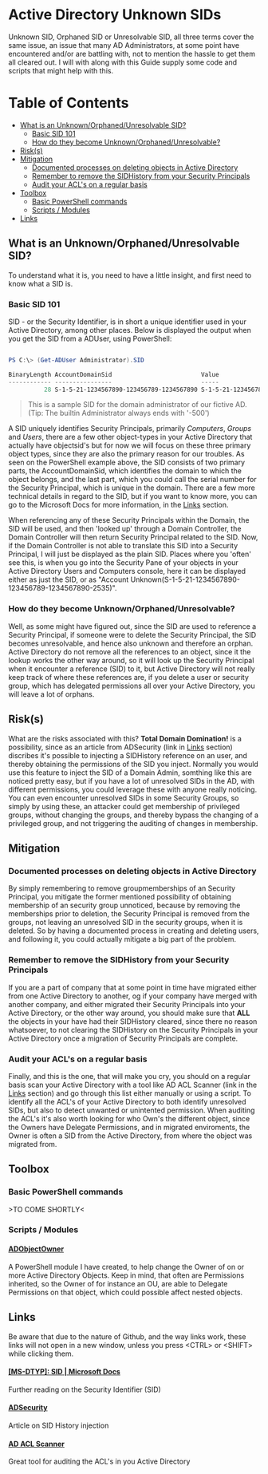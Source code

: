 # Active Directory Unknown SIDs

Unknown SID, Orphaned SID or Unresolvable SID, all three terms cover the same issue, an issue that many AD Administrators, at some point have encountered and/or are battling with, not to mention the hassle to get them all cleared out. I will with along with this Guide supply some code and scripts that might help with this.

# Table of Contents

  - [What is an Unknown/Orphaned/Unresolvable SID?](#what-is-an-unknownorphanedunresolvable-sid)
    - [Basic SID 101](#basic-sid-101)
    - [How do they become Unknown/Orphaned/Unresolvable?](#how-do-they-become-unknownorphanedunresolvable)
  - [Risk(s)](#risks)
  - [Mitigation](#mitigation)
    - [Documented processes on deleting objects in Active Directory](#documented-processes-on-deleting-objects-in-active-directory)
    - [Remember to remove the SIDHistory from your Security Principals](#remember-to-remove-the-sidhistory-from-your-security-principals)
    - [Audit your ACL's on a regular basis](#audit-your-acls-on-a-regular-basis)
  - [Toolbox](#toolbox)
    - [Basic PowerShell commands](#basic-powershell-commands)
    - [Scripts / Modules](#scripts--modules)
  - [Links](#links)

## What is an Unknown/Orphaned/Unresolvable SID?

To understand what it is, you need to have a little insight, and first need to know what a SID is.

### Basic SID 101

SID - or the Security Identifier, is in short a unique identifier used in your Active Directory, among other places. Below is displayed the output when you get the SID from a ADUser, using PowerShell:

```PowerShell

PS C:\> (Get-ADUser Administrator).SID

BinaryLength AccountDomainSid                         Value                                       
------------ ----------------                         -----                                       
          28 S-1-5-21-1234567890-123456789-1234567890 S-1-5-21-1234567890-123456789-1234567890-500

```
> This is a sample SID for the domain administrator of our fictive AD. (Tip: The builtin Administrator always ends with '-500')

A SID uniquely identifies Security Principals, primarily *Computers*, *Groups* and *Users*, there are a few other object-types in your Active Directory that actually have objectsid's but for now we will focus on these three primary object types, since they are also the primary reason for our troubles. As seen on the PowerShell example above, the SID consists of two primary parts, the AccountDomainSid, which identifies the domain to which the object belongs, and the last part, which you could call the serial number for the Security Principal, which is unique in the domain. There are a few more technical details in regard to the SID, but if you want to know more, you can go to the Microsoft Docs for more information, in the [Links](#links) section.

When referencing any of these Security Principals within the Domain, the SID will be used, and then 'looked up' through a Domain Controller, the Domain Controller will then return Security Principal related to the SID. Now, if the Domain Controller is not able to translate this SID into a Security Principal, I will just be displayed as the plain SID. Places where you 'often' see this, is when you go into the Security Pane of your objects in your Active Directory Users and Computers console, here it can be displayed either as just the SID, or as "Account Unknown(S-1-5-21-1234567890-123456789-1234567890-2535)".

### How do they become Unknown/Orphaned/Unresolvable?

Well, as some might have figured out, since the SID are used to reference a Security Principal, if someone were to delete the Security Principal, the SID becomes unresolvable, and hence also unknown and therefore an orphan. Active Directory do not remove all the references to an object, since it the lookup works the other way around, so it will look up the Security Principal when it encounter a reference (SID) to it, but Active Directory will not really keep track of where these references are, if you delete a user or security group, which has delegated permissions all over your Active Directory, you will leave a lot of orphans.

## Risk(s)

What are the risks associated with this? **Total Domain Domination!** is a possibility, since as an article from ADSecurity (link in [Links](#links) section) discribes it's possible to injecting a SIDHistory reference on an user, and thereby obtaining the permissions of the SID you inject. Normally you would use this feature to inject the SID of a Domain Admin, somthing like this are noticed pretty easy, but if you have a lot of unresolved SIDs in the AD, with different permissions, you could leverage these with anyone really noticing. You can even encounter unresolved SIDs in some Security Groups, so simply by using these, an attacker could get membership of privileged groups, without changing the groups, and thereby bypass the changing of a privileged group, and not triggering the auditing of changes in membership.

## Mitigation

### Documented processes on deleting objects in Active Directory

By simply remembering to remove groupmemberships of an Security Principal, you mitigate the former mentioned possibility of obtaining membership of an security group unnoticed, because by removing the memberships prior to deletion, the Security Principal is removed from the groups, not leaving an unresolved SID in the security groups, when it is deleted. So by having a documented process in creating and deleting users, and following it, you could actually mitigate a big part of the problem.

### Remember to remove the SIDHistory from your Security Principals

If you are a part of company that at some point in time have migrated either from one Active Directory to another, og if your company have merged with another company, and either migrated their Security Principals into your Active Directory, or the other way around, you should make sure that **ALL** the objects in your have had their SIDHistory cleared, since there no reason whatsoever, to not clearing the SIDHistory on the Security Principals in your Active Directory once a migration of Security Principals are complete.

### Audit your ACL's on a regular basis

Finally, and this is the one, that will make you cry, you should on a regular basis scan your Active Directory with a tool like AD ACL Scanner (link in the [Links](#links) section) and go through this list either manually or using a script. To identify all the ACL's of your Active Directory to both identify unresolved SIDs, but also to detect unwanted or unintented permission. When auditing the ACL's it's also worth looking for who Own's the different object, since the Owners have Delegate Permissions, and in migrated enviroments, the Owner is often a SID from the Active Directory, from where the object was migrated from.

## Toolbox

### Basic PowerShell commands

\>TO COME SHORTLY<

### Scripts / Modules

#### [ADObjectOwner](https://github.com/tomstryhn/ADObjectOwner)

A PowerShell module I have created, to help change the Owner of on or more Active Directory Objects. Keep in mind, that often are Permissions inherited, so the Owner of for instance an OU, are able to Delegate Permissions on that object, which could possible affect nested objects.

## Links

Be aware that due to the nature of Github, and the way links work, these links will not open in a new window, unless you press \<CTRL> or \<SHIFT> while clicking them.

#### <a href="https://docs.microsoft.com/en-us/openspecs/windows_protocols/ms-dtyp/78eb9013-1c3a-4970-ad1f-2b1dad588a25">[MS-DTYP]: SID | Microsoft Docs</a>
Further reading on the Security Identifier (SID)
#### [ADSecurity](https://adsecurity.org/?p=1772)
Article on SID History injection
#### [AD ACL Scanner](https://github.com/canix1/ADACLScanner)
Great tool for auditing the ACL's in you Active Directory
